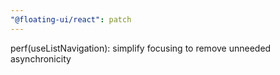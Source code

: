 ```yaml
---
"@floating-ui/react": patch
---
```


perf(useListNavigation): simplify focusing to remove unneeded asynchronicity
